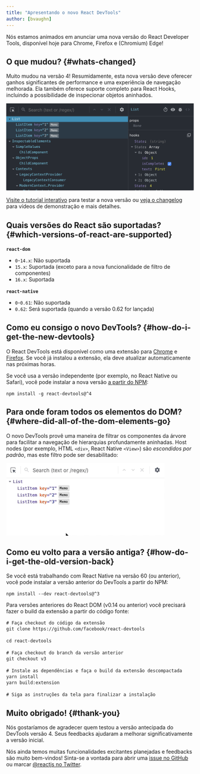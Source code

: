```yaml
---
title: "Apresentando o novo React DevTools"
author: [bvaughn]
---
```

Nós estamos animados em anunciar uma nova versão do React Developer Tools, disponível hoje para Chrome, Firefox e (Chromium) Edge!

## O que mudou? {#whats-changed}

Muito mudou na versão 4!
Resumidamente, esta nova versão deve oferecer ganhos significantes de performance e uma experiência de navegação melhorada.
Ela também oferece suporte completo para React Hooks, incluindo a possibilidade de inspecionar objetos aninhados.

![Screenshot da DevTools versão 4](../images/blog/devtools-v4-screenshot.png)

[Visite o tutorial interativo](https://react-devtools-tutorial.now.sh/) para testar a nova versão ou [veja o changelog](https://github.com/facebook/react/blob/master/packages/react-devtools/CHANGELOG.md#400-august-15-2019) para vídeos de demonstração e mais detalhes.

## Quais versões do React são suportadas? {#which-versions-of-react-are-supported}

**`react-dom`**

* `0`-`14.x`: Não suportada
* `15.x`: Suportada (exceto para a nova funcionalidade de filtro de componentes)
* `16.x`: Suportada

**`react-native`**
* `0`-`0.61`: Não suportada
* `0.62`: Será suportada (quando a versão 0.62 for lançada)

## Como eu consigo o novo DevTools? {#how-do-i-get-the-new-devtools}

O React DevTools está disponível como uma extensão para [Chrome](https://chrome.google.com/webstore/detail/react-developer-tools/fmkadmapgofadopljbjfkapdkoienihi?hl=en) e [Firefox](https://addons.mozilla.org/en-US/firefox/addon/react-devtools/).
Se você já instalou a extensão, ela deve atualizar automaticamente nas próximas horas.

Se você usa a versão independente (por exemplo, no React Native ou Safari), você pode instalar a nova versão [a partir do NPM](https://www.npmjs.com/package/react-devtools):

```shell
npm install -g react-devtools@^4
```

## Para onde foram todos os elementos do DOM? {#where-did-all-of-the-dom-elements-go}

O novo DevTools provê uma maneira de filtrar os componentes da árvore para facilitar a navegação de hierarquias profundamente aninhadas.
Host nodes (por exemplo, HTML `<div>`, React Native `<View>`) são *escondidos por padrão*, mas este filtro pode ser desabilitado:

![Filtros de component do DevTools](../images/blog/devtools-component-filters.gif)

## Como eu volto para a versão antiga? {#how-do-i-get-the-old-version-back}

Se você está trabalhando com React Native na versão 60 (ou anterior), você pode instalar a versão anterior do DevTools a partir do NPM:

```shell
npm install --dev react-devtools@^3
```

Para versões anteriores do React DOM (v0.14 ou anterior) você precisará fazer o build da extensão a partir do código fonte:

```shell
# Faça checkout do código da extensão
git clone https://github.com/facebook/react-devtools

cd react-devtools

# Faça checkout do branch da versão anterior
git checkout v3

# Instale as dependências e faça o build da extensão descompactada
yarn install
yarn build:extension

# Siga as instruções da tela para finalizar a instalação
```

## Muito obrigado! {#thank-you}

Nós gostaríamos de agradecer quem testou a versão antecipada do DevTools versão 4.
Seus feedbacks ajudaram a melhorar significativamente a versão inicial.

Nós ainda temos muitas funcionalidades excitantes planejadas e feedbacks são muito bem-vindos!
Sinta-se a vontada para abrir uma [issue no GitHub](https://github.com/facebook/react/issues/new?labels=Component:%20Developer%20Tools) ou marcar [@reactjs no Twitter](https://twitter.com/reactjs).
